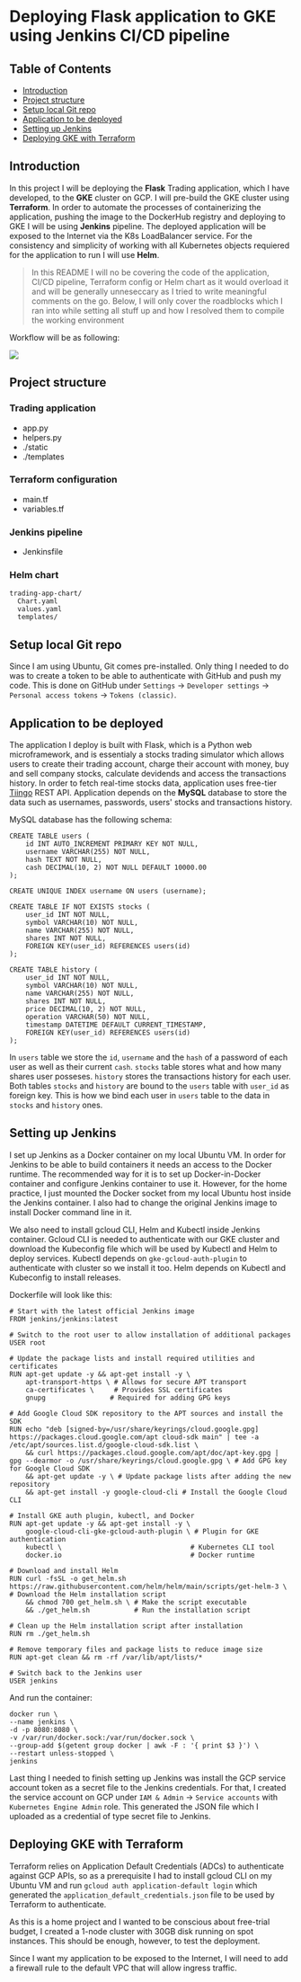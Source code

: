 # Deploying Flask application to GKE using Jenkins CI/CD pipeline

## Table of Contents
- [Introduction](#introduction)
- [Project structure](#project-structure)
- [Setup local Git repo](#setup-local-git-repo)
- [Application to be deployed](#application-to-be-deployed)
- [Setting up Jenkins](#setting-up-jenkins)
- [Deploying GKE with Terraform](#deploying-gke-with-terraform)

## Introduction
In this project I will be deploying the **Flask** Trading application, which I have developed, to the **GKE** cluster on GCP. I will pre-build the GKE cluster using **Terraform**. In order to automate the processes of containerizing the application, pushing the image to the DockerHub registry and deploying to GKE I will be using **Jenkins** pipeline. The deployed application will be exposed to the Internet via the K8s LoadBalancer service. For the consistency and simplicity of working with all Kubernetes objects requiered for the application to run I will use **Helm**.

> In this README I will no be covering the code of the application, CI/CD pipeline, Terraform config or Helm chart as it would overload it and will be generally unneseccary as I tried to write meaningful comments on the go. Below, I will only cover the roadblocks which I ran into while setting all stuff up and how I resolved them to compile the working environment

Workflow will be as following:

![](./devops-project.png)

## Project structure

### Trading application

- app.py
- helpers.py
- ./static
- ./templates

### Terraform configuration

- main.tf
- variables.tf

### Jenkins pipeline

- Jenkinsfile

### Helm chart

```
trading-app-chart/
  Chart.yaml
  values.yaml
  templates/
```

## Setup local Git repo
Since I am using Ubuntu, Git comes pre-installed. Only thing I needed to do was to create a token to be able to authenticate with GitHub and push my code. This is done on GitHub under `Settings` -> `Developer settings` -> `Personal access tokens` -> `Tokens (classic)`.

## Application to be deployed
The application I deploy is built with Flask, which is a Python web microframework, and is essentialy a stocks trading simulator which allows users to create their trading account, charge their account with money, buy and sell company stocks, calculate devidends and access the transactions history. In order to fetch real-time stocks data, application uses free-tier [Tiingo](https://tiingo.com/) REST API. Application depends on the **MySQL** database to store the data such as usernames, passwords, users' stocks and transactions history.

MySQL database has the following schema:

```
CREATE TABLE users (
    id INT AUTO_INCREMENT PRIMARY KEY NOT NULL,
    username VARCHAR(255) NOT NULL,
    hash TEXT NOT NULL,
    cash DECIMAL(10, 2) NOT NULL DEFAULT 10000.00
);

CREATE UNIQUE INDEX username ON users (username);

CREATE TABLE IF NOT EXISTS stocks (
    user_id INT NOT NULL,
    symbol VARCHAR(10) NOT NULL,
    name VARCHAR(255) NOT NULL,
    shares INT NOT NULL,
    FOREIGN KEY(user_id) REFERENCES users(id)
);

CREATE TABLE history (
    user_id INT NOT NULL,
    symbol VARCHAR(10) NOT NULL,
    name VARCHAR(255) NOT NULL,
    shares INT NOT NULL,
    price DECIMAL(10, 2) NOT NULL,
    operation VARCHAR(50) NOT NULL,
    timestamp DATETIME DEFAULT CURRENT_TIMESTAMP,
    FOREIGN KEY(user_id) REFERENCES users(id)
);
```

In `users` table we store the `id`, `username` and the `hash` of a password of each user as well as their current `cash`. `stocks` table stores what and how many shares user posseses. `history` stores the transactions history for each user. Both tables `stocks` and `history` are bound to the `users` table with `user_id` as foreign key. This is how we bind each user in `users` table to the data in `stocks` and `history` ones.

## Setting up Jenkins
I set up Jenkins as a Docker container on my local Ubuntu VM. In order for Jenkins to be able to build containers it needs an access to the Docker runtime. The recommended way for it is to set up Docker-in-Docker container and configure Jenkins container to use it. However, for the home practice, I just mounted the Docker socket from my local Ubuntu host inside the Jenkins container. I also had to change the original Jenkins image to install Docker command line in it.

We also need to install gcloud CLI, Helm and Kubectl inside Jenkins container. Gcloud CLI is needed to authenticate with our GKE cluster and download the Kubeconfig file which will be used by Kubectl and Helm to deploy services. Kubectl depends on `gke-gcloud-auth-plugin` to authenticate with cluster so we install it too. Helm depends on Kubectl and Kubeconfig to install releases.

Dockerfile will look like this:

```
# Start with the latest official Jenkins image
FROM jenkins/jenkins:latest

# Switch to the root user to allow installation of additional packages
USER root

# Update the package lists and install required utilities and certificates
RUN apt-get update -y && apt-get install -y \
    apt-transport-https \ # Allows for secure APT transport
    ca-certificates \     # Provides SSL certificates
    gnupg                # Required for adding GPG keys

# Add Google Cloud SDK repository to the APT sources and install the SDK
RUN echo "deb [signed-by=/usr/share/keyrings/cloud.google.gpg] https://packages.cloud.google.com/apt cloud-sdk main" | tee -a /etc/apt/sources.list.d/google-cloud-sdk.list \
    && curl https://packages.cloud.google.com/apt/doc/apt-key.gpg | gpg --dearmor -o /usr/share/keyrings/cloud.google.gpg \ # Add GPG key for Google Cloud SDK
    && apt-get update -y \ # Update package lists after adding the new repository
    && apt-get install -y google-cloud-cli # Install the Google Cloud CLI

# Install GKE auth plugin, kubectl, and Docker
RUN apt-get update -y && apt-get install -y \
    google-cloud-cli-gke-gcloud-auth-plugin \ # Plugin for GKE authentication
    kubectl \                                # Kubernetes CLI tool
    docker.io                                # Docker runtime

# Download and install Helm
RUN curl -fsSL -o get_helm.sh https://raw.githubusercontent.com/helm/helm/main/scripts/get-helm-3 \ # Download the Helm installation script
    && chmod 700 get_helm.sh \ # Make the script executable
    && ./get_helm.sh           # Run the installation script

# Clean up the Helm installation script after installation
RUN rm ./get_helm.sh

# Remove temporary files and package lists to reduce image size
RUN apt-get clean && rm -rf /var/lib/apt/lists/*

# Switch back to the Jenkins user
USER jenkins
```

And run the container:

```
docker run \
--name jenkins \
-d -p 8080:8080 \
-v /var/run/docker.sock:/var/run/docker.sock \
--group-add $(getent group docker | awk -F : '{ print $3 }') \
--restart unless-stopped \
jenkins
```

Last thing I needed to finish setting up Jenkins was install the GCP service account token as a secret file to the Jenkins credentials. For that, I created the service account on GCP under `IAM & Admin` -> `Service accounts` with `Kubernetes Engine Admin` role. This generated the JSON file which I uploaded as a credential of type secret file to Jenkins.

## Deploying GKE with Terraform
Terraform relies on Application Default Credentials (ADCs) to authenticate against GCP APIs, so as a prerequisite I had to install gcloud CLI on my Ubuntu VM and run `gcloud auth application-default login` which generated the `application_default_credentials.json` file to be used by Terraform to authenticate.

As this is a home project and I wanted to be conscious about free-trial budget, I created a 1-node cluster with 30GB disk running on spot instances. This should be enough, however, to test the deployment.

Since I want my application to be exposed to the Internet, I will need to add a firewall rule to the default VPC that will allow ingress traffic.


